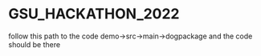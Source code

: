 # GSU_HACKATHON_2022
follow this path to the code 
demo->src->main->dogpackage and the code should be there
